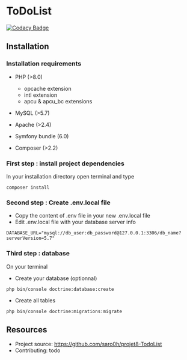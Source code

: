 ToDoList
========

[![Codacy Badge](https://app.codacy.com/project/badge/Grade/0705cbd0e97342418b53262cbf996320)](https://www.codacy.com/gh/Monsapps/TodoList/dashboard?utm_source=github.com&amp;utm_medium=referral&amp;utm_content=Monsapps/TodoList&amp;utm_campaign=Badge_Grade)

## Installation

### Installation requirements
*   PHP (>8.0)

    *   opcache extension
    *   intl extension
    *   apcu & apcu_bc extensions

*   MySQL (>5.7)

*   Apache (>2.4)

*   Symfony bundle (6.0)

*   Composer (>2.2)

### First step : install project dependencies
In your installation directory open terminal and type
```text
composer install
```

### Second step : Create .env.local file
*   Copy the content of .env file in your new .env.local file
*   Edit .env.local file with your database server info
```text
DATABASE_URL="mysql://db_user:db_password@127.0.0.1:3306/db_name?serverVersion=5.7"
```

### Third step : database
On your terminal
*   Create your database (optionnal)
```text
php bin/console doctrine:database:create
```
*   Create all tables
```text
php bin/console doctrine:migrations:migrate
```

## Resources

*   Project source: https://github.com/saro0h/projet8-TodoList
*   Contributing: todo
